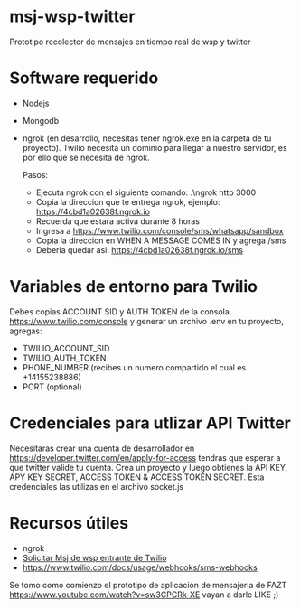 # msj-wsp-twitter
Prototipo recolector de mensajes en tiempo real de wsp y twitter


# Software requerido
* Nodejs
* Mongodb
* ngrok (en desarrollo, necesitas tener ngrok.exe en la carpeta de tu proyecto). 
Twilio necesita un dominio para llegar a nuestro servidor, es por ello que se necesita de ngrok.

  Pasos:
  - Ejecuta ngrok con el siguiente comando: .\ngrok http 3000
  - Copia la direccion que te entrega ngrok, ejemplo: https://4cbd1a02638f.ngrok.io
  - Recuerda que estara activa durante 8 horas
  - Ingresa a https://www.twilio.com/console/sms/whatsapp/sandbox  
  - Copia la direccion en WHEN A MESSAGE COMES IN y agrega /sms
  - Deberia quedar asi:  https://4cbd1a02638f.ngrok.io/sms


# Variables de entorno para Twilio
Debes copias ACCOUNT SID y AUTH TOKEN de la consola https://www.twilio.com/console y generar un archivo .env en tu proyecto, agregas:

* TWILIO_ACCOUNT_SID
* TWILIO_AUTH_TOKEN
* PHONE_NUMBER (recibes un numero compartido el cual es +14155238886)
* PORT (optional)

# Credenciales para utlizar  API Twitter
Necesitaras crear una cuenta de desarrollador en https://developer.twitter.com/en/apply-for-access tendras que esperar
a que twitter valide tu cuenta.
Crea un proyecto y luego obtienes la API KEY, APY KEY SECRET, ACCESS TOKEN & ACCESS TOKEN SECRET.
Esta credenciales las utilizas en el archivo socket.js


# Recursos útiles
* ngrok
* [Solicitar Msj de wsp entrante de Twilio](https://www.twilio.com/docs/sms/twiml#twilios-request-to-your-application)
* https://www.twilio.com/docs/usage/webhooks/sms-webhooks


Se tomo como comienzo el prototipo de aplicación de mensajeria de FAZT https://www.youtube.com/watch?v=sw3CPCRk-XE 
vayan a darle LIKE ;)

